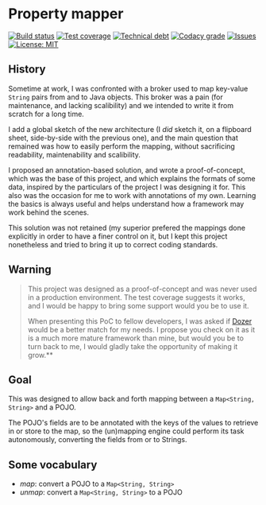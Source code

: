 # Property mapper

[travis-badge]: https://img.shields.io/travis/cyChop/property-mapper.svg
[travis]: https://travis-ci.org/cyChop/property-mapper
[sonarc-badge]: https://img.shields.io/sonar/https/sonarqube.com/org.keyboardplaying:property-mapper/coverage.svg
[sonarc]: https://sonarqube.com/overview/coverage?id=org.keyboardplaying:property-mapper
[sonarq-badge]: https://img.shields.io/sonar/https/sonarqube.com/org.keyboardplaying:property-mapper/tech_debt.svg
[sonarq]: https://sonarqube.com/overview/debt?id=org.keyboardplaying:property-mapper
[codacy-badge]: https://img.shields.io/codacy/grade/1688c68d63d84187a4baaeccc830407b.svg
[codacy]: https://www.codacy.com/app/cyrille-chopelet/property-mapper
[issues-badge]: https://img.shields.io/github/issues-raw/cyChop/property-mapper.svg
[issues]: https://github.com/cyChop/property-mapper/issues
[waffle]: https://waffle.io/cyChop/property-mapper
[licens-badge]: https://img.shields.io/github/license/cyChop/property-mapper.svg
[licens]: https://opensource.org/licenses/MIT

[dozer]: http://dozer.sourceforge.net/

[![Build status][travis-badge]][travis]
[![Test coverage][sonarc-badge]][sonarc]
[![Technical debt][sonarq-badge]][sonarq]
[![Codacy grade][codacy-badge]][codacy]
[![Issues][issues-badge]][issues]
[![License: MIT][licens-badge]][licens]

## History

Sometime at work, I was confronted with a broker used to map key-value `String` pairs from and to
Java objects. This broker was a pain (for maintenance, and lacking scalibility) and we intended to
write it from scratch for a long time.

I add a global sketch of the new architecture (I *did* sketch it, on a flipboard sheet, side-by-side
with the previous one), and the main question that remained was how to easily perform the mapping,
without sacrificing readability, maintenability and scalibility.

I proposed an annotation-based solution, and wrote a proof-of-concept, which was the base of this
project, and which explains the formats of some data, inspired by the particulars of the project I
was designing it for. This also was the occasion for me to work with annotations of my own. Learning
the basics is always useful and helps understand how a framework may work behind the scenes.

This solution was not retained (my superior prefered the mappings done explicitly in order to have a
finer control on it, but I kept this project nonetheless and tried to bring it up to correct coding
standards.

## Warning

> This project was designed as a proof-of-concept and was never used in a production environment.
The test coverage suggests it works, and I would be happy to bring some support would you be to use
it.
> 
> When presenting this PoC to fellow developers, I was asked if [Dozer] would be a better match
for my needs. I propose you check on it as it is a much more mature framework than mine, but would
you be to turn back to me, I would gladly take the opportunity of making it grow.**

## Goal

This was designed to allow back and forth mapping between a `Map<String, String>` and a POJO.

The POJO's fields are to be annotated with the keys of the values to retrieve in or store to the
map, so the (un)mapping engine could perform its task autonomously, converting the fields from or to
Strings.

## Some vocabulary

* *map*: convert a POJO to a `Map<String, String>`
* *unmap*: convert a `Map<String, String>` to a POJO

